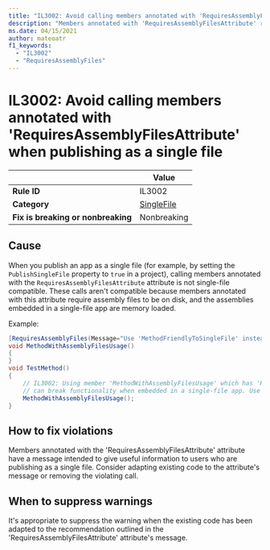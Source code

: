 ```yaml
---
title: "IL3002: Avoid calling members annotated with 'RequiresAssemblyFilesAttribute' when publishing as a single file (code analysis)"
description: "Members annotated with 'RequiresAssemblyFilesAttribute' require assembly files to be on disk"
ms.date: 04/15/2021
author: mateoatr
f1_keywords:
  - "IL3002"
  - "RequiresAssemblyFiles"
---
```

# IL3002: Avoid calling members annotated with 'RequiresAssemblyFilesAttribute' when publishing as a single file

|                                     | Value                                |
|-------------------------------------|--------------------------------------|
| **Rule ID**                         | IL3002                               |
| **Category**                        | [SingleFile](overview.md)            |
| **Fix is breaking or nonbreaking**  | Nonbreaking                          |

## Cause

When you publish an app as a single file (for example, by setting the `PublishSingleFile` property to `true` in a project), calling members annotated with the `RequiresAssemblyFilesAttribute` attribute is not single-file compatible. These calls aren't compatible because members annotated with this attribute require assembly files to be on disk, and the assemblies embedded in a single-file app are memory loaded.

Example:

```csharp
[RequiresAssemblyFiles(Message="Use 'MethodFriendlyToSingleFile' instead", Url="http://help/assemblyfiles")]
void MethodWithAssemblyFilesUsage()
{
}
void TestMethod()
{
    // IL3002: Using member 'MethodWithAssemblyFilesUsage' which has 'RequiresAssemblyFilesAttribute'
    // can break functionality when embedded in a single-file app. Use 'MethodFriendlyToSingleFile' instead. http://help/assemblyfiles
    MethodWithAssemblyFilesUsage();
}
```

## How to fix violations

Members annotated with the 'RequiresAssemblyFilesAttribute' attribute have a message intended to give useful information to users who are publishing as a single file. Consider adapting existing code to the attribute's message or removing the violating call.

## When to suppress warnings

It's appropriate to suppress the warning when the existing code has been adapted to the recommendation outlined in the 'RequiresAssemblyFilesAttribute' attribute's message.
